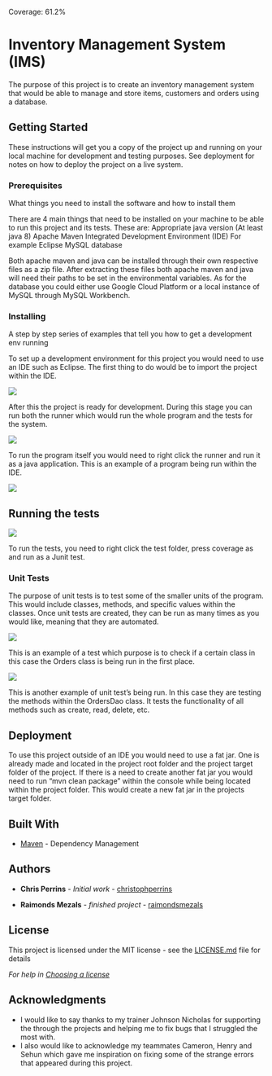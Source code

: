 Coverage: 61.2%
# Inventory Management System (IMS)

The purpose of this project is to create an inventory management system that would be able to manage and store items, customers and orders using a database.

## Getting Started

These instructions will get you a copy of the project up and running on your local machine for development and testing purposes. See deployment for notes on how to deploy the project on a live system.

### Prerequisites

What things you need to install the software and how to install them


There are 4 main things that need to be installed on your machine to be able to run this project and its tests.
These are:
Appropriate java version (At least java 8)
Apache Maven
Integrated Development Environment (IDE) For example Eclipse
MySQL database

Both apache maven and java can be installed through their own respective files as a zip file. After extracting these files both apache maven and java will need their paths to be set in the environmental variables.
As for the database you could either use Google Cloud Platform or a local instance of MySQL through MySQL Workbench.


### Installing

A step by step series of examples that tell you how to get a development env running

To set up a development environment for this project you would need to use an IDE such as Eclipse. The first thing to do would be to import the project within the IDE.


![](https://raw.githubusercontent.com/RaimondsMezalsQA/20DecSDET2-IMS-Starter/IMS-37_Documentation/pictures_for_readme/1_Importing_Project.png)
 
 
After this the project is ready for development. During this stage you can run both the runner which would run the whole program and the tests for the system.
 
 
![](https://raw.githubusercontent.com/RaimondsMezalsQA/20DecSDET2-IMS-Starter/IMS-37_Documentation/pictures_for_readme/2_Running_Java_Application.png)


To run the program itself you would need to right click the runner and run it as a java application.
This is an example of a program being run within the IDE.


![](https://raw.githubusercontent.com/RaimondsMezalsQA/20DecSDET2-IMS-Starter/IMS-37_Documentation/pictures_for_readme/3_Running_Program_Example.png)
 

## Running the tests

 
![](https://raw.githubusercontent.com/RaimondsMezalsQA/20DecSDET2-IMS-Starter/IMS-37_Documentation/pictures_for_readme/4_Coverage_As.png)


To run the tests, you need to right click the test folder, press coverage as and run as a Junit test.

### Unit Tests 

The purpose of unit tests is to test some of the smaller units of the program. This would include classes, methods, and specific values within the classes. Once unit tests are created, they can be run as many times as you would like, meaning that they are automated.

 
![](https://raw.githubusercontent.com/RaimondsMezalsQA/20DecSDET2-IMS-Starter/IMS-37_Documentation/pictures_for_readme/5_Orders_Test.png)


This is an example of a test which purpose is to check if a certain class in this case the Orders class is being run in the first place.

 
![](https://raw.githubusercontent.com/RaimondsMezalsQA/20DecSDET2-IMS-Starter/IMS-37_Documentation/pictures_for_readme/6_OrdersDao_Test.png)


This is another example of unit test’s being run. In this case they are testing the methods within the OrdersDao class. It tests the functionality of all methods such as create, read, delete, etc.

## Deployment

To use this project outside of an IDE you would need to use a fat jar. One is already made and located in the project root folder and the project target folder of the project. If there is a need to create another fat jar you would need to run “mvn clean package” within the console while being located within the project folder. This would create a new fat jar in the projects target folder.

## Built With

* [Maven](https://maven.apache.org/) - Dependency Management

## Authors

* **Chris Perrins** - *Initial work* - [christophperrins](https://github.com/christophperrins)

* **Raimonds Mezals** - *finished project* - [raimondsmezals](https://github.com/RaimondsMezalsQA)


## License

This project is licensed under the MIT license - see the [LICENSE.md](LICENSE.md) file for details 

*For help in [Choosing a license](https://choosealicense.com/)*

## Acknowledgments

* I would like to say thanks to my trainer Johnson Nicholas for supporting the through the projects and helping me to fix bugs that I struggled the most with.
* I also would like to acknowledge my teammates Cameron, Henry and Sehun which gave me inspiration on fixing some of the strange errors that appeared during this project.

